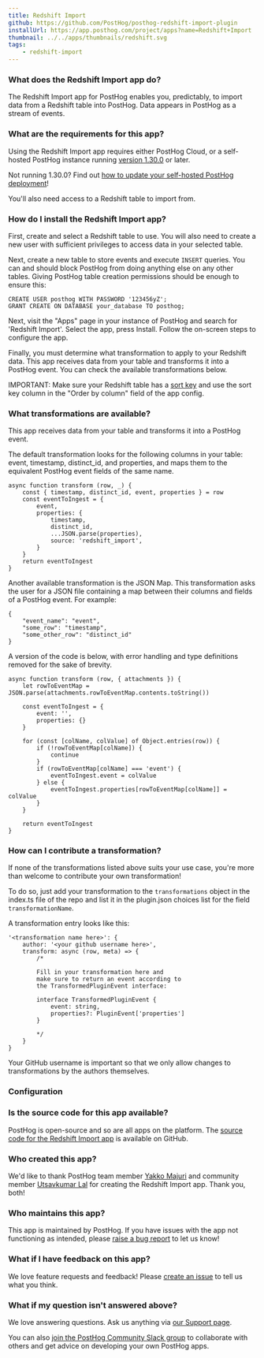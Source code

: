 ```yaml
---
title: Redshift Import
github: https://github.com/PostHog/posthog-redshift-import-plugin
installUrl: https://app.posthog.com/project/apps?name=Redshift+Import
thumbnail: ../../apps/thumbnails/redshift.svg
tags:
    - redshift-import
---
```


### What does the Redshift Import app do?

The Redshift Import app for PostHog enables you, predictably, to import data from a Redshift table into PostHog. Data appears in PostHog as a stream of events.

### What are the requirements for this app?

Using the Redshift Import app requires either PostHog Cloud, or a self-hosted PostHog instance running [version 1.30.0](https://posthog.com/blog/the-posthog-array-1-30-0) or later.

Not running 1.30.0? Find out [how to update your self-hosted PostHog deployment](https://posthog.com/docs/runbook/upgrading-posthog)!

You'll also need access to a Redshift table to import from.

### How do I install the Redshift Import app?

First, create and select a Redshift table to use. You will also need to create a new user with sufficient privileges to access data in your selected table.

Next, create a new table to store events and execute `INSERT` queries. You can and should block PostHog from doing anything else on any other tables. Giving PostHog table creation permissions should be enough to ensure this:

```
CREATE USER posthog WITH PASSWORD '123456yZ';
GRANT CREATE ON DATABASE your_database TO posthog;
```

Next, visit the "Apps" page in your instance of PostHog and search for 'Redshift Import'. Select the app, press Install. Follow the on-screen steps to configure the app.

Finally, you must determine what transformation to apply to your Redshift data. This app receives data from your table and transforms it into a PostHog event. You can check the available transformations below.

IMPORTANT: Make sure your Redshift table has a [sort key](https://docs.aws.amazon.com/redshift/latest/dg/t_Sorting_data.html) and use the sort key column in the "Order by column" field of the app config.

### What transformations are available?

This app receives data from your table and transforms it into a PostHog event.

The default transformation looks for the following columns in your table: event, timestamp, distinct_id, and properties, and maps them to the equivalent PostHog event fields of the same name.

```
async function transform (row, _) {
    const { timestamp, distinct_id, event, properties } = row
    const eventToIngest = {
        event,
        properties: {
            timestamp,
            distinct_id,
            ...JSON.parse(properties),
            source: 'redshift_import',
        }
    }
    return eventToIngest
}
```

Another available transformation is the JSON Map. This transformation asks the user for a JSON file containing a map between their columns and fields of a PostHog event. For example:

```
{
    "event_name": "event",
    "some_row": "timestamp",
    "some_other_row": "distinct_id"
}
```

A version of the code is below, with error handling and type definitions removed for the sake of brevity.

```
async function transform (row, { attachments }) {
    let rowToEventMap = JSON.parse(attachments.rowToEventMap.contents.toString())

    const eventToIngest = {
        event: '',
        properties: {}
    }

    for (const [colName, colValue] of Object.entries(row)) {
        if (!rowToEventMap[colName]) {
            continue
        }
        if (rowToEventMap[colName] === 'event') {
            eventToIngest.event = colValue
        } else {
            eventToIngest.properties[rowToEventMap[colName]] = colValue
        }
    }

    return eventToIngest
}
```

### How can I contribute a transformation?

If none of the transformations listed above suits your use case, you're more than welcome to contribute your own transformation!

To do so, just add your transformation to the `transformations` object in the index.ts file of the repo and list it in the plugin.json choices list for the field `transformationName`.

A transformation entry looks like this:

```
'<transformation name here>': {
    author: '<your github username here>',
    transform: async (row, meta) => {
        /*

        Fill in your transformation here and
        make sure to return an event according to
        the TransformedPluginEvent interface:

        interface TransformedPluginEvent {
            event: string,
            properties?: PluginEvent['properties']
        }

        */
    }
}
```

Your GitHub username is important so that we only allow changes to transformations by the authors themselves.

### Configuration

<AppParameters />

### Is the source code for this app available?

PostHog is open-source and so are all apps on the platform. The [source code for the Redshift Import app](https://github.com/PostHog/posthog-redshift-import-plugin) is available on GitHub.

### Who created this app?

We'd like to thank PostHog team member [Yakko Majuri](https://github.com/yakkomajuri) and community member [Utsavkumar Lal](https://github.com/utsavll0) for creating the Redshift Import app. Thank you, both!

### Who maintains this app?

This app is maintained by PostHog. If you have issues with the app not functioning as intended, please [raise a bug report](https://github.com/PostHog/posthog/issues/new?assignees=&labels=bug&template=bug_report.md) to let us know!

### What if I have feedback on this app?

We love feature requests and feedback! Please [create an issue](https://github.com/PostHog/posthog/issues/new?assignees=&labels=enhancement%2C+feature&template=feature_request.md) to tell us what you think.

### What if my question isn't answered above?

We love answering questions. Ask us anything via [our Support page](/questions).

You can also [join the PostHog Community Slack group](/slack) to collaborate with others and get advice on developing your own PostHog apps.
